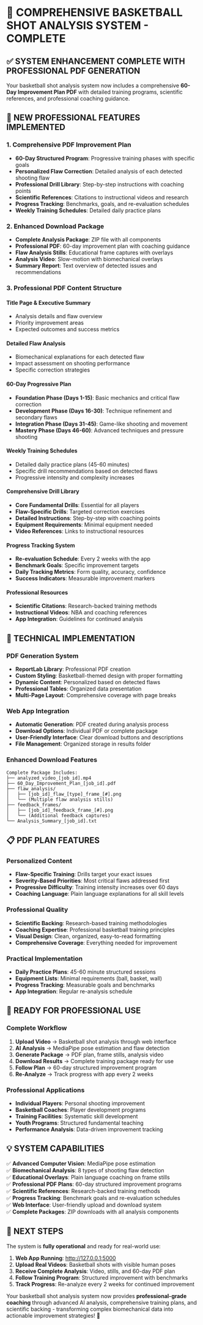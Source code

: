 # 🏀 COMPREHENSIVE BASKETBALL SHOT ANALYSIS SYSTEM - COMPLETE

## ✅ **SYSTEM ENHANCEMENT COMPLETE WITH PROFESSIONAL PDF GENERATION**

Your basketball shot analysis system now includes a comprehensive **60-Day Improvement Plan PDF** with detailed training programs, scientific references, and professional coaching guidance.

## 🎯 **NEW PROFESSIONAL FEATURES IMPLEMENTED**

### **1. Comprehensive PDF Improvement Plan**
- **60-Day Structured Program**: Progressive training phases with specific goals
- **Personalized Flaw Correction**: Detailed analysis of each detected shooting flaw  
- **Professional Drill Library**: Step-by-step instructions with coaching points
- **Scientific References**: Citations to instructional videos and research
- **Progress Tracking**: Benchmarks, goals, and re-evaluation schedules
- **Weekly Training Schedules**: Detailed daily practice plans

### **2. Enhanced Download Package**
- **Complete Analysis Package**: ZIP file with all components
- **Professional PDF**: 60-day improvement plan with coaching guidance
- **Flaw Analysis Stills**: Educational frame captures with overlays
- **Analysis Video**: Slow-motion with biomechanical overlays
- **Summary Report**: Text overview of detected issues and recommendations

### **3. Professional PDF Content Structure**

#### **Title Page & Executive Summary**
- Analysis details and flaw overview
- Priority improvement areas
- Expected outcomes and success metrics

#### **Detailed Flaw Analysis** 
- Biomechanical explanations for each detected flaw
- Impact assessment on shooting performance
- Specific correction strategies

#### **60-Day Progressive Plan**
- **Foundation Phase (Days 1-15)**: Basic mechanics and critical flaw correction
- **Development Phase (Days 16-30)**: Technique refinement and secondary flaws
- **Integration Phase (Days 31-45)**: Game-like shooting and movement
- **Mastery Phase (Days 46-60)**: Advanced techniques and pressure shooting

#### **Weekly Training Schedules**
- Detailed daily practice plans (45-60 minutes)
- Specific drill recommendations based on detected flaws
- Progressive intensity and complexity increases

#### **Comprehensive Drill Library**
- **Core Fundamental Drills**: Essential for all players
- **Flaw-Specific Drills**: Targeted correction exercises
- **Detailed Instructions**: Step-by-step with coaching points
- **Equipment Requirements**: Minimal equipment needed
- **Video References**: Links to instructional resources

#### **Progress Tracking System**
- **Re-evaluation Schedule**: Every 2 weeks with the app
- **Benchmark Goals**: Specific improvement targets
- **Daily Tracking Metrics**: Form quality, accuracy, confidence
- **Success Indicators**: Measurable improvement markers

#### **Professional Resources**
- **Scientific Citations**: Research-backed training methods
- **Instructional Videos**: NBA and coaching references
- **App Integration**: Guidelines for continued analysis

## 🔧 **TECHNICAL IMPLEMENTATION**

### **PDF Generation System**
- **ReportLab Library**: Professional PDF creation
- **Custom Styling**: Basketball-themed design with proper formatting
- **Dynamic Content**: Personalized based on detected flaws
- **Professional Tables**: Organized data presentation
- **Multi-Page Layout**: Comprehensive coverage with page breaks

### **Web App Integration**
- **Automatic Generation**: PDF created during analysis process
- **Download Options**: Individual PDF or complete package
- **User-Friendly Interface**: Clear download buttons and descriptions
- **File Management**: Organized storage in results folder

### **Enhanced Download Features**
```
Complete Package Includes:
├── analyzed_video_[job_id].mp4
├── 60_Day_Improvement_Plan_[job_id].pdf
├── flaw_analysis/
│   ├── [job_id]_flaw_[type]_frame_[#].png
│   └── (Multiple flaw analysis stills)
├── feedback_frames/
│   ├── [job_id]_feedback_frame_[#].png
│   └── (Additional feedback captures)
└── Analysis_Summary_[job_id].txt
```

## 📋 **PDF PLAN FEATURES**

### **Personalized Content**
- **Flaw-Specific Training**: Drills target your exact issues
- **Severity-Based Priorities**: Most critical flaws addressed first
- **Progressive Difficulty**: Training intensity increases over 60 days
- **Coaching Language**: Plain language explanations for all skill levels

### **Professional Quality**
- **Scientific Backing**: Research-based training methodologies
- **Coaching Expertise**: Professional basketball training principles
- **Visual Design**: Clean, organized, easy-to-read formatting
- **Comprehensive Coverage**: Everything needed for improvement

### **Practical Implementation**
- **Daily Practice Plans**: 45-60 minute structured sessions
- **Equipment Lists**: Minimal requirements (ball, basket, wall)
- **Progress Tracking**: Measurable goals and benchmarks
- **App Integration**: Regular re-analysis schedule

## 🚀 **READY FOR PROFESSIONAL USE**

### **Complete Workflow**
1. **Upload Video** → Basketball shot analysis through web interface
2. **AI Analysis** → MediaPipe pose estimation and flaw detection
3. **Generate Package** → PDF plan, frame stills, analysis video
4. **Download Results** → Complete training package ready for use
5. **Follow Plan** → 60-day structured improvement program
6. **Re-Analyze** → Track progress with app every 2 weeks

### **Professional Applications**
- **Individual Players**: Personal shooting improvement
- **Basketball Coaches**: Player development programs  
- **Training Facilities**: Systematic skill development
- **Youth Programs**: Structured fundamental teaching
- **Performance Analysis**: Data-driven improvement tracking

## 💡 **SYSTEM CAPABILITIES**

✅ **Advanced Computer Vision**: MediaPipe pose estimation  
✅ **Biomechanical Analysis**: 8 types of shooting flaw detection  
✅ **Educational Overlays**: Plain language coaching on frame stills  
✅ **Professional PDF Plans**: 60-day structured improvement programs  
✅ **Scientific References**: Research-backed training methods  
✅ **Progress Tracking**: Benchmark goals and re-evaluation schedules  
✅ **Web Interface**: User-friendly upload and download system  
✅ **Complete Packages**: ZIP downloads with all analysis components  

## 🎯 **NEXT STEPS**

The system is **fully operational** and ready for real-world use:

1. **Web App Running**: http://127.0.0.1:5000
2. **Upload Real Videos**: Basketball shots with visible human poses
3. **Receive Complete Analysis**: Video, stills, and 60-day PDF plan
4. **Follow Training Program**: Structured improvement with benchmarks
5. **Track Progress**: Re-analyze every 2 weeks for continued improvement

Your basketball shot analysis system now provides **professional-grade coaching** through advanced AI analysis, comprehensive training plans, and scientific backing - transforming complex biomechanical data into actionable improvement strategies! 🏀
